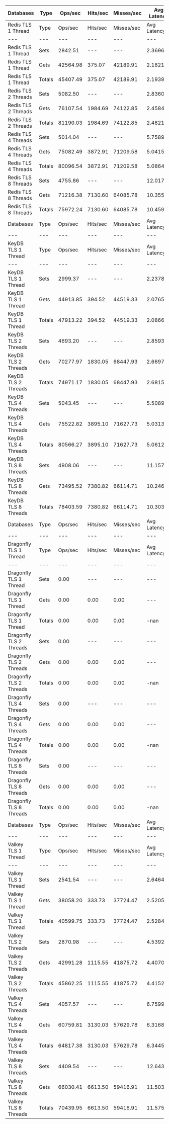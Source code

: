 | Databases | Type | Ops/sec | Hits/sec | Misses/sec | Avg Latency | p50 Latency | p99 Latency | p99.9 Latency | KB/sec |
| --- | --- | --- | --- | --- | --- | --- | --- | --- | --- |
| Redis TLS 1 Thread | Type | Ops/sec | Hits/sec | Misses/sec | Avg Latency | p50 Latency | p99 Latency | p99.9 Latency | KB/sec |
| --- | --- | --- | --- | --- | --- | --- | --- | --- | --- |
Redis TLS 1 Thread | Sets | 2842.51 | --- | --- | 2.36961 | 2.12700 | 3.80700 | 79.35900 | 1554.05 |
Redis TLS 1 Thread | Gets | 42564.98 | 375.07 | 42189.91 | 2.18219 | 2.12700 | 3.59900 | 6.14300 | 1844.72 |
Redis TLS 1 Thread | Totals | 45407.49 | 375.07 | 42189.91 | 2.19392 | 2.12700 | 3.59900 | 6.39900 | 3398.77 |
Redis TLS 2 Threads | Sets | 5082.50 | --- | --- | 2.83609 | 2.19100 | 6.36700 | 160.76700 | 2778.70 |
Redis TLS 2 Threads | Gets | 76107.54 | 1984.69 | 74122.85 | 2.45849 | 2.19100 | 6.04700 | 7.93500 | 3959.32 |
Redis TLS 2 Threads | Totals | 81190.03 | 1984.69 | 74122.85 | 2.48212 | 2.19100 | 6.04700 | 8.09500 | 6738.02 |
Redis TLS 4 Threads | Sets | 5014.04 | --- | --- | 5.75893 | 4.92700 | 11.45500 | 311.29500 | 2741.28 |
Redis TLS 4 Threads | Gets | 75082.49 | 3872.91 | 71209.58 | 5.04152 | 4.92700 | 11.07100 | 13.82300 | 4869.09 |
Redis TLS 4 Threads | Totals | 80096.54 | 3872.91 | 71209.58 | 5.08643 | 4.92700 | 11.07100 | 14.07900 | 7610.37 |
Redis TLS 8 Threads | Sets | 4755.86 | --- | --- | 12.01766 | 9.98300 | 24.95900 | 720.89500 | 2600.13 |
Redis TLS 8 Threads | Gets | 71216.38 | 7130.60 | 64085.78 | 10.35568 | 9.98300 | 23.93500 | 30.71900 | 6357.06 |
Redis TLS 8 Threads | Totals | 75972.24 | 7130.60 | 64085.78 | 10.45972 | 9.98300 | 23.93500 | 31.35900 | 8957.19 |
| Databases | Type | Ops/sec | Hits/sec | Misses/sec | Avg Latency | p50 Latency | p99 Latency | p99.9 Latency | KB/sec |
| --- | --- | --- | --- | --- | --- | --- | --- | --- | --- |
| KeyDB TLS 1 Thread | Type | Ops/sec | Hits/sec | Misses/sec | Avg Latency | p50 Latency | p99 Latency | p99.9 Latency | KB/sec |
| --- | --- | --- | --- | --- | --- | --- | --- | --- | --- |
KeyDB TLS 1 Thread | Sets | 2999.37 | --- | --- | 2.23783 | 2.11100 | 3.26300 | 61.43900 | 1639.81 |
KeyDB TLS 1 Thread | Gets | 44913.85 | 394.52 | 44519.33 | 2.07657 | 2.09500 | 3.19900 | 3.50300 | 1945.89 |
KeyDB TLS 1 Thread | Totals | 47913.22 | 394.52 | 44519.33 | 2.08667 | 2.09500 | 3.19900 | 3.53500 | 3585.70 |
KeyDB TLS 2 Threads | Sets | 4693.20 | --- | --- | 2.85932 | 2.36700 | 8.70300 | 79.35900 | 2565.86 |
KeyDB TLS 2 Threads | Gets | 70277.97 | 1830.05 | 68447.93 | 2.66972 | 2.36700 | 8.03100 | 12.03100 | 3654.73 |
KeyDB TLS 2 Threads | Totals | 74971.17 | 1830.05 | 68447.93 | 2.68159 | 2.36700 | 8.06300 | 12.22300 | 6220.59 |
KeyDB TLS 4 Threads | Sets | 5043.45 | --- | --- | 5.50891 | 4.79900 | 13.24700 | 204.79900 | 2757.36 |
KeyDB TLS 4 Threads | Gets | 75522.82 | 3895.10 | 71627.73 | 5.03137 | 4.76700 | 12.54300 | 17.02300 | 4897.38 |
KeyDB TLS 4 Threads | Totals | 80566.27 | 3895.10 | 71627.73 | 5.06127 | 4.76700 | 12.54300 | 17.53500 | 7654.74 |
KeyDB TLS 8 Threads | Sets | 4908.06 | --- | --- | 11.15768 | 9.79100 | 26.23900 | 380.92700 | 2683.34 |
KeyDB TLS 8 Threads | Gets | 73495.52 | 7380.82 | 66114.71 | 10.24686 | 9.72700 | 24.83100 | 32.25500 | 6571.58 |
KeyDB TLS 8 Threads | Totals | 78403.59 | 7380.82 | 66114.71 | 10.30388 | 9.72700 | 24.95900 | 33.02300 | 9254.92 |
| Databases | Type | Ops/sec | Hits/sec | Misses/sec | Avg Latency | p50 Latency | p99 Latency | p99.9 Latency | KB/sec |
| --- | --- | --- | --- | --- | --- | --- | --- | --- | --- |
| Dragonfly TLS 1 Thread | Type | Ops/sec | Hits/sec | Misses/sec | Avg Latency | p50 Latency | p99 Latency | p99.9 Latency | KB/sec |
| --- | --- | --- | --- | --- | --- | --- | --- | --- | --- |
Dragonfly TLS 1 Thread | Sets | 0.00 | --- | --- | --- | --- | --- | --- | 0.00 |
Dragonfly TLS 1 Thread | Gets | 0.00 | 0.00 | 0.00 | --- | --- | --- | --- | 0.00 |
Dragonfly TLS 1 Thread | Totals | 0.00 | 0.00 | 0.00 | -nan | 0.00700 | 0.00700 | 0.00700 | 0.00 |
Dragonfly TLS 2 Threads | Sets | 0.00 | --- | --- | --- | --- | --- | --- | 0.00 |
Dragonfly TLS 2 Threads | Gets | 0.00 | 0.00 | 0.00 | --- | --- | --- | --- | 0.00 |
Dragonfly TLS 2 Threads | Totals | 0.00 | 0.00 | 0.00 | -nan | 0.00700 | 0.00700 | 0.00700 | 0.00 |
Dragonfly TLS 4 Threads | Sets | 0.00 | --- | --- | --- | --- | --- | --- | 0.00 |
Dragonfly TLS 4 Threads | Gets | 0.00 | 0.00 | 0.00 | --- | --- | --- | --- | 0.00 |
Dragonfly TLS 4 Threads | Totals | 0.00 | 0.00 | 0.00 | -nan | 0.00700 | 0.00700 | 0.00700 | 0.00 |
Dragonfly TLS 8 Threads | Sets | 0.00 | --- | --- | --- | --- | --- | --- | 0.00 |
Dragonfly TLS 8 Threads | Gets | 0.00 | 0.00 | 0.00 | --- | --- | --- | --- | 0.00 |
Dragonfly TLS 8 Threads | Totals | 0.00 | 0.00 | 0.00 | -nan | 0.00700 | 0.00700 | 0.00700 | 0.00 |
| Databases | Type | Ops/sec | Hits/sec | Misses/sec | Avg Latency | p50 Latency | p99 Latency | p99.9 Latency | KB/sec |
| --- | --- | --- | --- | --- | --- | --- | --- | --- | --- |
| Valkey TLS 1 Thread | Type | Ops/sec | Hits/sec | Misses/sec | Avg Latency | p50 Latency | p99 Latency | p99.9 Latency | KB/sec |
| --- | --- | --- | --- | --- | --- | --- | --- | --- | --- |
Valkey TLS 1 Thread | Sets | 2541.54 | --- | --- | 2.64643 | 2.07900 | 6.94300 | 45.56700 | 1389.51 |
Valkey TLS 1 Thread | Gets | 38058.20 | 333.73 | 37724.47 | 2.52057 | 2.06300 | 6.68700 | 8.95900 | 1648.59 |
Valkey TLS 1 Thread | Totals | 40599.75 | 333.73 | 37724.47 | 2.52845 | 2.06300 | 6.68700 | 9.08700 | 3038.10 |
Valkey TLS 2 Threads | Sets | 2870.98 | --- | --- | 4.53923 | 4.35100 | 10.68700 | 55.80700 | 1569.62 |
Valkey TLS 2 Threads | Gets | 42991.28 | 1115.55 | 41875.72 | 4.40700 | 4.31900 | 10.30300 | 13.82300 | 2233.73 |
Valkey TLS 2 Threads | Totals | 45862.25 | 1115.55 | 41875.72 | 4.41528 | 4.31900 | 10.30300 | 14.14300 | 3803.35 |
Valkey TLS 4 Threads | Sets | 4057.57 | --- | --- | 6.75992 | 6.04700 | 12.99100 | 212.99100 | 2218.36 |
Valkey TLS 4 Threads | Gets | 60759.81 | 3130.03 | 57629.78 | 6.31685 | 6.04700 | 12.67100 | 18.43100 | 3938.21 |
Valkey TLS 4 Threads | Totals | 64817.38 | 3130.03 | 57629.78 | 6.34458 | 6.04700 | 12.67100 | 18.94300 | 6156.57 |
Valkey TLS 8 Threads | Sets | 4409.54 | --- | --- | 12.64308 | 11.39100 | 20.35100 | 485.37500 | 2410.79 |
Valkey TLS 8 Threads | Gets | 66030.41 | 6613.50 | 59416.91 | 11.50383 | 11.32700 | 19.58300 | 25.21500 | 5895.22 |
Valkey TLS 8 Threads | Totals | 70439.95 | 6613.50 | 59416.91 | 11.57514 | 11.32700 | 19.71100 | 25.98300 | 8306.01 |
